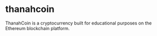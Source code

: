 # thanahcoin
ThanahCoin is a cryptocurrency built for educational purposes on the Ethereum blockchain platform.
